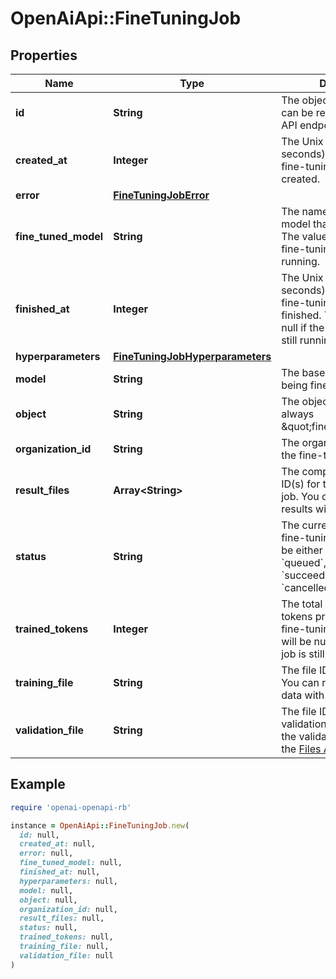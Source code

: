 # OpenAiApi::FineTuningJob

## Properties

| Name | Type | Description | Notes |
| ---- | ---- | ----------- | ----- |
| **id** | **String** | The object identifier, which can be referenced in the API endpoints. |  |
| **created_at** | **Integer** | The Unix timestamp (in seconds) for when the fine-tuning job was created. |  |
| **error** | [**FineTuningJobError**](FineTuningJobError.md) |  |  |
| **fine_tuned_model** | **String** | The name of the fine-tuned model that is being created. The value will be null if the fine-tuning job is still running. |  |
| **finished_at** | **Integer** | The Unix timestamp (in seconds) for when the fine-tuning job was finished. The value will be null if the fine-tuning job is still running. |  |
| **hyperparameters** | [**FineTuningJobHyperparameters**](FineTuningJobHyperparameters.md) |  |  |
| **model** | **String** | The base model that is being fine-tuned. |  |
| **object** | **String** | The object type, which is always \&quot;fine_tuning.job\&quot;. |  |
| **organization_id** | **String** | The organization that owns the fine-tuning job. |  |
| **result_files** | **Array&lt;String&gt;** | The compiled results file ID(s) for the fine-tuning job. You can retrieve the results with the [Files API](/docs/api-reference/files/retrieve-contents). |  |
| **status** | **String** | The current status of the fine-tuning job, which can be either &#x60;validating_files&#x60;, &#x60;queued&#x60;, &#x60;running&#x60;, &#x60;succeeded&#x60;, &#x60;failed&#x60;, or &#x60;cancelled&#x60;. |  |
| **trained_tokens** | **Integer** | The total number of billable tokens processed by this fine-tuning job. The value will be null if the fine-tuning job is still running. |  |
| **training_file** | **String** | The file ID used for training. You can retrieve the training data with the [Files API](/docs/api-reference/files/retrieve-contents). |  |
| **validation_file** | **String** | The file ID used for validation. You can retrieve the validation results with the [Files API](/docs/api-reference/files/retrieve-contents). |  |

## Example

```ruby
require 'openai-openapi-rb'

instance = OpenAiApi::FineTuningJob.new(
  id: null,
  created_at: null,
  error: null,
  fine_tuned_model: null,
  finished_at: null,
  hyperparameters: null,
  model: null,
  object: null,
  organization_id: null,
  result_files: null,
  status: null,
  trained_tokens: null,
  training_file: null,
  validation_file: null
)
```

